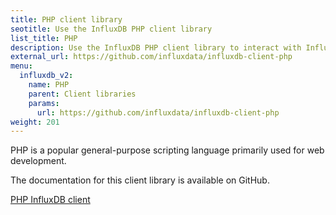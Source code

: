 ```yaml
---
title: PHP client library
seotitle: Use the InfluxDB PHP client library
list_title: PHP
description: Use the InfluxDB PHP client library to interact with InfluxDB.
external_url: https://github.com/influxdata/influxdb-client-php
menu:
  influxdb_v2:
    name: PHP
    parent: Client libraries
    params:
      url: https://github.com/influxdata/influxdb-client-php
weight: 201
---
```


PHP is a popular general-purpose scripting language primarily used for web development. 

The documentation for this client library is available on GitHub.  

<a href="https://github.com/influxdata/influxdb-client-php" target="_blank" class="btn github">PHP InfluxDB client</a>